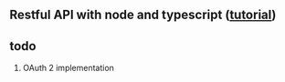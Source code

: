 Restful API with node and typescript ([tutorial](http://mherman.org/blog/2016/11/05/developing-a-restful-api-with-node-and-typescript/))
----

## todo
1. OAuth 2 implementation
